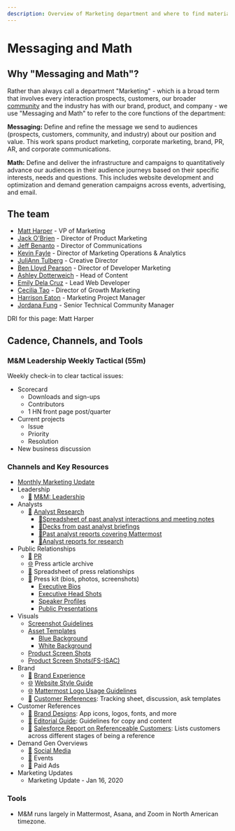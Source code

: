 ```yaml
---
description: Overview of Marketing department and where to find materials
---
```


# Messaging and Math

## Why "Messaging and Math"?

Rather than always call a department "Marketing" - which is a broad term that involves every interaction prospects, customers, our broader [community](../../contributors/contributors/community.md) and the industry has with our brand, product, and company - we use "Messaging and Math" to refer to the core functions of the department:

**Messaging:** Define and refine the message we send to audiences \(prospects, customers, community, and industry\) about our position and value. This work spans product marketing, corporate marketing, brand, PR, AR, and corporate communications.

**Math:** Define and deliver the infrastructure and campaigns to quantitatively advance our audiences in their audience journeys based on their specific interests, needs and questions. This includes website development and optimization and demand generation campaigns across events, advertising, and email.

## The team

* [Matt Harper](https://community.mattermost.com/core/messages/@matt.harper) - VP of Marketing
* [Jack O'Brien](https://community.mattermost.com/core/messages/@jack.obrien) - Director of Product Marketing
* [Jeff Benanto](https://community.mattermost.com/core/messages/@jeff.benanto) - Director of Communications
* [Kevin Fayle](https://community.mattermost.com/core/messages/@kevin.fayle) - Director of Marketing Operations & Analytics
* [JuliAnn Tulberg](https://community.mattermost.com/core/messages/@juliann.tulberg) - Creative Director
* [Ben Lloyd Pearson](https://community.mattermost.com/core/messages/@ben.pearson) - Director of Developer Marketing
* [Ashley Dotterweich](https://community.mattermost.com/core/messages/@ashley.dotterweich) - Head of Content
* [Emily Dela Cruz](https://community.mattermost.com/core/messages/@emily.delacruz) - Lead Web Developer
* [Cecilia Tao](https://community.mattermost.com/core/messages/@cecilia.tao) - Director of Growth Marketing
* [Harrison Eaton](https://community.mattermost.com/core/messages/@harrison.eaton) - Marketing Project Manager
* [Jordana Fung](https://community.mattermost.com/core/messages/@jordana.fung) - Senior Technical Community Manager

DRI for this page: Matt Harper

## Cadence, Channels, and Tools

### M&M Leadership Weekly Tactical \(55m\)

Weekly check-in to clear tactical issues:

* Scorecard
  * Downloads and sign-ups
  * Contributors
  * 1 HN front page post/quarter
* Current projects
  * Issue
  * Priority
  * Resolution
* New business discussion

### Channels and Key Resources

* [Monthly Marketing Update](https://docs.google.com/presentation/d/1N2oE2VD7M9BPH51DuTE51uBq2TA3r5AFdbHZgP2oNG4/edit?usp=sharing)
* Leadership
  * [💬](https://emojipedia.org/speech-balloon/) [M&M: Leadership](https://community.mattermost.com/private-core/channels/mm)
* Analysts
  * [💬](https://emojipedia.org/speech-balloon/) [Analyst Research](https://community.mattermost.com/private-core/channels/analyst-research)
    * [📝](https://emojipedia.org/memo/)[Spreadsheet of past analyst interactions and meeting notes](https://docs.google.com/spreadsheets/d/1RpBFAbOgkdiiNE-OmtPGn0Ey0JzVODGiW9flACJaiZQ/edit#gid=0)
    * [📁](https://emojipedia.org/file-folder/)[Decks from past analyst briefings](https://drive.google.com/drive/folders/1Q79Gy4-LJZbvzLXNoBiEEB_Y5-wC_Qqw)
    * [📁Past analyst reports covering Mattermost](https://drive.google.com/drive/folders/16SMn6yR5nIK2YUimpCDC04a1s4F8_j3w)
    * [📁](https://emojipedia.org/file-folder/)[Analyst reports for research](https://drive.google.com/drive/folders/1kNKUXxlAvMdSHYSVnXgLLbvonixI4HYh)
* Public Relationships
  * [💬](https://emojipedia.org/speech-balloon/) [PR](https://community.mattermost.com/private-core/channels/pr)
  * [🌐](https://emojipedia.org/globe-with-meridians/) Press article archive
  * [📁](https://emojipedia.org/file-folder/) Spreadsheet of press relationships
  * [📁](https://emojipedia.org/file-folder/) Press kit \(bios, photos, screenshots\)
    * [Executive Bios](https://docs.google.com/document/d/1R06ieUPLSMmffE1Fnr4CQLYTEBLKvCaRH-bsfRTgBY0/edit)
    * [Executive Head Shots](https://drive.google.com/drive/u/0/folders/1-09BQ8IMKzTTROtL_sIS00h9XnaNrGID)
    * [Speaker Profiles](https://docs.google.com/spreadsheets/d/1DbGkHR3jrOVP4a_RkBPkUdfSN6yfk5Jho8-Dy4HOSUM/edit?ts=5dfba3f0)
    * [Public Presentations](https://drive.google.com/drive/u/0/folders/1Zajlo5q06VOmYx78HURQAhAArVrJlbTo)
* Visuals
  * [Screenshot Guidelines](https://handbook.mattermost.com/operations/messaging-and-math/how-to-guides-for-m-and-m/how-to-create-screenshots-and-gifs)
  * [Asset Templates](https://drive.google.com/drive/folders/0Bx-9w8QDFlfcbUh2bGdkRElJaWs)
    * [Blue Background](https://www.dropbox.com/s/a8tbqxiik1m9i8u/20170717_template_dark.tif?dl=0)
    * [White Background](https://www.dropbox.com/s/codoct7np20fx3l/20170717_template_light.tif?dl=0)
  * [Product Screen Shots](https://drive.google.com/drive/u/0/folders/1lwTOEpcnEom7eSavjsXlvkkdRdZgeoip)
  * [Product Screen Shots\(FS-ISAC\)](https://drive.google.com/drive/u/0/folders/19e7vuyK9wYQ7_KffYJKkfX41-b-48SkD)
* Brand
  * [💬](https://emojipedia.org/speech-balloon/) [Brand Experience](https://community.mattermost.com/private-core/channels/brand-guidelines)
  * [🌐](https://emojipedia.org/globe-with-meridians/) [Website Style Guide](https://mattermost.wayfx.com/0ddc9bpne/p/44c8eb)
  * [🌐](https://emojipedia.org/globe-with-meridians/) [Mattermost Logo Usage Guidelines](https://handbook.mattermost.com/operations/operations/publishing/publishing-guidelines/brand-and-visual-design-guideline)
  * [📁](https://emojipedia.org/file-folder/) [Customer References](https://community.mattermost.com/private-core/channels/customer-references): Tracking sheet, discussion, ask templates
* Customer References
  * [📁](https://emojipedia.org/file-folder/) [Brand Designs](https://drive.google.com/drive/folders/0B62zW3fU_TcARUpPcUc4WlFEODQ): App icons, logos, fonts, and more
  * [📁](https://emojipedia.org/file-folder/) [Editorial Guide](https://handbook.mattermost.com/operations/messaging-and-math/content-marketing/contributing-content): Guidelines for copy and content
  * [📁](https://emojipedia.org/file-folder/) [Salesforce Report on Referenceable Customers](https://mattermost.lightning.force.com/lightning/r/Report/00O3p000005qXSPEA2/edit): Lists customers across different stages of being a reference
* Demand Gen Overviews
  * [💬](https://emojipedia.org/speech-balloon/) [Social Media](https://docs.google.com/spreadsheets/d/1RskstYEc8QqcKNR6N3tPd2IqbWZlK0hJMg_5pLzKe7c/edit#gid=0)
  * [💬](https://emojipedia.org/speech-balloon/) Events
  * [💬](https://emojipedia.org/speech-balloon/) Paid Ads
* Marketing Updates
  * Marketing Update - Jan 16, 2020

### Tools

* M&M runs largely in Mattermost, Asana, and Zoom in North American timezone.
